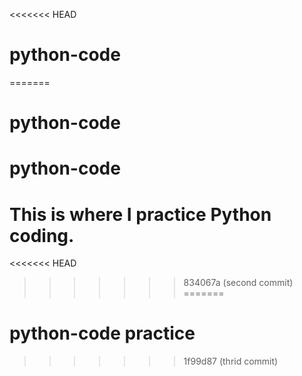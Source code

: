 <<<<<<< HEAD
# python-code
=======
# python-code
# python-code
# This is where I practice Python coding.
<<<<<<< HEAD
>>>>>>> 834067a (second commit)
=======
# python-code practice
>>>>>>> 1f99d87 (thrid commit)
